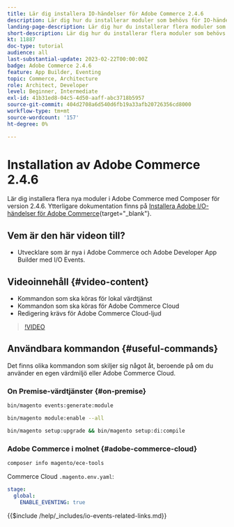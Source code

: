 ```yaml
---
title: Lär dig installera IO-händelser för Adobe Commerce 2.4.6
description: Lär dig hur du installerar moduler som behövs för IO-händelser i Adobe Commerce 2.4.6 för användning i Adobe Developer App Builder
landing-page-description: Lär dig hur du installerar flera moduler som behövs för Adobe Commerce 2.4.6.
short-description: Lär dig hur du installerar flera moduler som behövs för Adobe Commerce 2.4.6.
kt: 11887
doc-type: tutorial
audience: all
last-substantial-update: 2023-02-22T00:00:00Z
badge: Adobe Commerce 2.4.6
feature: App Builder, Eventing
topic: Commerce, Architecture
role: Architect, Developer
level: Beginner, Intermediate
exl-id: 41b31ed8-04c5-4d50-aaff-abc3718b5957
source-git-commit: 404d2708a6d540d6fb19a33afb20726356cd8000
workflow-type: tm+mt
source-wordcount: '157'
ht-degree: 0%

---
```


# Installation av Adobe Commerce 2.4.6

Lär dig installera flera nya moduler i Adobe Commerce med Composer för version 2.4.6. Ytterligare dokumentation finns på [Installera Adobe I/O-händelser för Adobe Commerce](https://developer.adobe.com/commerce/events/get-started/installation/){target="_blank"}.

## Vem är den här videon till?

* Utvecklare som är nya i Adobe Commerce och Adobe Developer App Builder med I/O Events.

## Videoinnehåll {#video-content}

* Kommandon som ska köras för lokal värdtjänst
* Kommandon som ska köras för Adobe Commerce Cloud
* Redigering krävs för Adobe Commerce Cloud-ljud

>[!VIDEO](https://video.tv.adobe.com/v/3415795?quality=12&learn=on)

## Användbara kommandon {#useful-commands}

Det finns olika kommandon som skiljer sig något åt, beroende på om du använder en egen värdmiljö eller Adobe Commerce Cloud.

### On Premise-värdtjänster {#on-premise}

```bash
bin/magento events:generate:module

bin/magento module:enable --all

bin/magento setup:upgrade && bin/magento setup:di:compile
```

### Adobe Commerce i molnet {#adobe-commerce-cloud}

```bash
composer info magento/ece-tools
```

Commerce Cloud `.magento.env.yaml`:

```yaml
stage:
  global:
    ENABLE_EVENTING: true
```

{{$include /help/_includes/io-events-related-links.md}}
